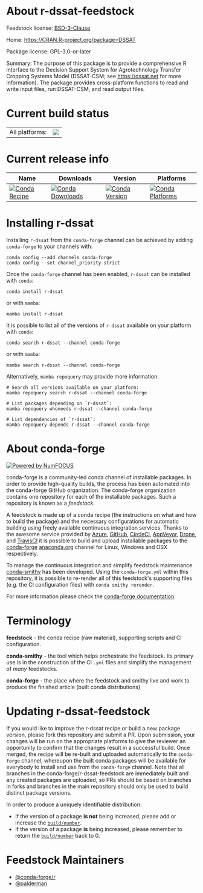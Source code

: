 About r-dssat-feedstock
=======================

Feedstock license: [BSD-3-Clause](https://github.com/conda-forge/r-dssat-feedstock/blob/main/LICENSE.txt)

Home: https://CRAN.R-project.org/package=DSSAT

Package license: GPL-3.0-or-later

Summary: The purpose of this package is to provide a comprehensive R interface to the Decision Support System for Agrotechnology Transfer Cropping Systems Model (DSSAT-CSM; see <https://dssat.net> for more information). The package provides cross-platform functions to read and write input files, run DSSAT-CSM, and read output files.

Current build status
====================


<table><tr><td>All platforms:</td>
    <td>
      <a href="https://dev.azure.com/conda-forge/feedstock-builds/_build/latest?definitionId=19456&branchName=main">
        <img src="https://dev.azure.com/conda-forge/feedstock-builds/_apis/build/status/r-dssat-feedstock?branchName=main">
      </a>
    </td>
  </tr>
</table>

Current release info
====================

| Name | Downloads | Version | Platforms |
| --- | --- | --- | --- |
| [![Conda Recipe](https://img.shields.io/badge/recipe-r--dssat-green.svg)](https://anaconda.org/conda-forge/r-dssat) | [![Conda Downloads](https://img.shields.io/conda/dn/conda-forge/r-dssat.svg)](https://anaconda.org/conda-forge/r-dssat) | [![Conda Version](https://img.shields.io/conda/vn/conda-forge/r-dssat.svg)](https://anaconda.org/conda-forge/r-dssat) | [![Conda Platforms](https://img.shields.io/conda/pn/conda-forge/r-dssat.svg)](https://anaconda.org/conda-forge/r-dssat) |

Installing r-dssat
==================

Installing `r-dssat` from the `conda-forge` channel can be achieved by adding `conda-forge` to your channels with:

```
conda config --add channels conda-forge
conda config --set channel_priority strict
```

Once the `conda-forge` channel has been enabled, `r-dssat` can be installed with `conda`:

```
conda install r-dssat
```

or with `mamba`:

```
mamba install r-dssat
```

It is possible to list all of the versions of `r-dssat` available on your platform with `conda`:

```
conda search r-dssat --channel conda-forge
```

or with `mamba`:

```
mamba search r-dssat --channel conda-forge
```

Alternatively, `mamba repoquery` may provide more information:

```
# Search all versions available on your platform:
mamba repoquery search r-dssat --channel conda-forge

# List packages depending on `r-dssat`:
mamba repoquery whoneeds r-dssat --channel conda-forge

# List dependencies of `r-dssat`:
mamba repoquery depends r-dssat --channel conda-forge
```


About conda-forge
=================

[![Powered by
NumFOCUS](https://img.shields.io/badge/powered%20by-NumFOCUS-orange.svg?style=flat&colorA=E1523D&colorB=007D8A)](https://numfocus.org)

conda-forge is a community-led conda channel of installable packages.
In order to provide high-quality builds, the process has been automated into the
conda-forge GitHub organization. The conda-forge organization contains one repository
for each of the installable packages. Such a repository is known as a *feedstock*.

A feedstock is made up of a conda recipe (the instructions on what and how to build
the package) and the necessary configurations for automatic building using freely
available continuous integration services. Thanks to the awesome service provided by
[Azure](https://azure.microsoft.com/en-us/services/devops/), [GitHub](https://github.com/),
[CircleCI](https://circleci.com/), [AppVeyor](https://www.appveyor.com/),
[Drone](https://cloud.drone.io/welcome), and [TravisCI](https://travis-ci.com/)
it is possible to build and upload installable packages to the
[conda-forge](https://anaconda.org/conda-forge) [anaconda.org](https://anaconda.org/)
channel for Linux, Windows and OSX respectively.

To manage the continuous integration and simplify feedstock maintenance
[conda-smithy](https://github.com/conda-forge/conda-smithy) has been developed.
Using the ``conda-forge.yml`` within this repository, it is possible to re-render all of
this feedstock's supporting files (e.g. the CI configuration files) with ``conda smithy rerender``.

For more information please check the [conda-forge documentation](https://conda-forge.org/docs/).

Terminology
===========

**feedstock** - the conda recipe (raw material), supporting scripts and CI configuration.

**conda-smithy** - the tool which helps orchestrate the feedstock.
                   Its primary use is in the construction of the CI ``.yml`` files
                   and simplify the management of *many* feedstocks.

**conda-forge** - the place where the feedstock and smithy live and work to
                  produce the finished article (built conda distributions)


Updating r-dssat-feedstock
==========================

If you would like to improve the r-dssat recipe or build a new
package version, please fork this repository and submit a PR. Upon submission,
your changes will be run on the appropriate platforms to give the reviewer an
opportunity to confirm that the changes result in a successful build. Once
merged, the recipe will be re-built and uploaded automatically to the
`conda-forge` channel, whereupon the built conda packages will be available for
everybody to install and use from the `conda-forge` channel.
Note that all branches in the conda-forge/r-dssat-feedstock are
immediately built and any created packages are uploaded, so PRs should be based
on branches in forks and branches in the main repository should only be used to
build distinct package versions.

In order to produce a uniquely identifiable distribution:
 * If the version of a package **is not** being increased, please add or increase
   the [``build/number``](https://docs.conda.io/projects/conda-build/en/latest/resources/define-metadata.html#build-number-and-string).
 * If the version of a package **is** being increased, please remember to return
   the [``build/number``](https://docs.conda.io/projects/conda-build/en/latest/resources/define-metadata.html#build-number-and-string)
   back to 0.

Feedstock Maintainers
=====================

* [@conda-forge/r](https://github.com/conda-forge/r/)
* [@palderman](https://github.com/palderman/)

